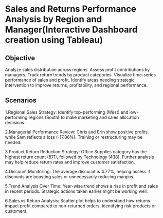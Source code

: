 #  Sales and Returns Performance Analysis by Region and Manager(Interactive Dashboard creation using Tableau)
## Objective
Analyze sales distribution across regions.
Assess profit contributions by managers.
Track return trends by product categories.
Visualize time-series performance of sales and profit.
Identify areas needing strategic intervention to improve returns, profitability, and regional performance.

## Scenarios
1.Regional Sales Strategy: 
 Identify top-performing (West) and low-performing regions (South) to make marketing and sales allocation decisions.
 
2.Managerial Performance Review:
 Chris and Erin show positive profits, while Sam reflects a loss (-17.86%). Training or restructuring may be needed.
 
3.Product Return Reduction Strategy:
 Office Supplies category has the highest return count (871), followed by Technology (438). Further analysis may help reduce return rates and improve customer satisfaction.
 
4.Discount Monitoring:
 The average discount is 4.77%, helping assess if discounts are boosting sales or unnecessarily reducing margins.
 
5.Trend Analysis Over Time:
 Year-wise trend shows a rise in profit and sales in recent periods. Strategic actions taken earlier might be working well.
 
6.Sales vs Return Analysis:
 Scatter plot helps to understand how returns impact profit compared to non-returned orders, identifying risk products or customers.
